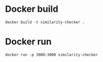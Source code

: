 # Docker build 

    docker build -t similarity-checker .

# Docker run 

    docker run -p 3000:3000 similarity-checker
